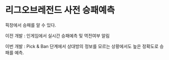 # 리그오브레전드 사전 승패예측
픽창에서 승패를 알 수 있다. 

이전 개발 : 인게임에서 실시간 승패예측 및 역전여부 알림

이번 개발 : Pick & Ban 단계에서 상대방의 정보를 모르는 상황에서도 높은 정확도로 승패를 예측.
